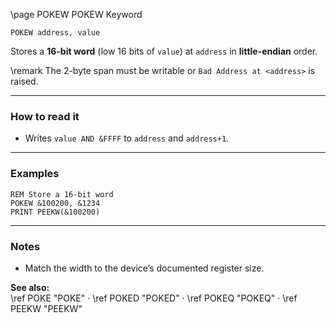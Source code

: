\page POKEW POKEW Keyword
```basic
POKEW address, value
```

Stores a **16-bit word** (low 16 bits of `value`) at `address` in **little-endian** order.


\remark The 2-byte span must be writable or `Bad Address at <address>` is raised.

---

### How to read it

- Writes `value AND &FFFF` to `address` and `address+1`.

---

### Examples
```basic
REM Store a 16-bit word
POKEW &100200, &1234
PRINT PEEKW(&100200)
```

---

### Notes
- Match the width to the device’s documented register size.

**See also:**  
\ref POKE "POKE" · \ref POKED "POKED" · \ref POKEQ "POKEQ" · \ref PEEKW "PEEKW"